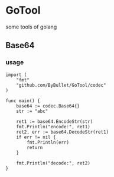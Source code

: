 # GoTool
some tools of golang

## Base64
### usage
```azure
import (
    "fmt"
    "github.com/ByBullet/GoTool/codec"
)

func main() {
    base64 := codec.Base64{}
    str := "abc"
    
    ret1 := base64.EncodeStr(str)
    fmt.Println("encode:", ret1)
    ret2, err := base64.DecodeStr(ret1)
    if err != nil {
        fmt.Println(err)
        return
    }
    
    fmt.Println("decode:", ret2)
}

```